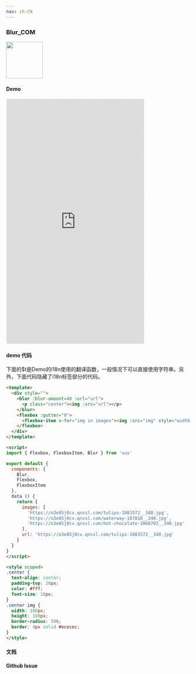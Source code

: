 ```yaml
---
nav: zh-CN
---
```



### Blur_COM

<img width="100" src="http://qr.topscan.com/api.php?text=http%3A%2F%2Fvux.li%2Fdemos%2Fv2%2F%23%2Fcomponent%2Fblur"/>

#### Demo

 <div style="width:377px;height:667px;display:inline-block;border:1px dashed #ececec;border-radius:5px;overflow:hidden;">
   <iframe src="http://vux.li/demos/v2/#/component/blur" width="375" height="667" border="0" frameborder="0"></iframe>
 </div>

#### demo 代码

<p class="tip">下面的$t是Demo的i18n使用的翻译函数，一般情况下可以直接使用字符串。另外，下面代码隐藏了i18n标签部分的代码。</p>

``` html
<template>
  <div style="">
    <blur :blur-amount=40 :url="url">
      <p class="center"><img :src="url"></p>
    </blur>
    <flexbox :gutter="0">
      <flexbox-item v-for="img in images"><img :src="img" style="width:100%" @click="url = img"/></flexbox-item>
    </flexbox>
  </div>
</template>

<script>
import { Flexbox, FlexboxItem, Blur } from 'vux'

export default {
  components: {
    Blur,
    Flexbox,
    FlexboxItem
  },
  data () {
    return {
      images: [
        'https://o3e85j0cv.qnssl.com/tulips-1083572__340.jpg',
        'https://o3e85j0cv.qnssl.com/waterway-107810__340.jpg',
        'https://o3e85j0cv.qnssl.com/hot-chocolate-1068703__340.jpg'
      ],
      url: 'https://o3e85j0cv.qnssl.com/tulips-1083572__340.jpg'
    }
  }
}
</script>

<style scoped>
.center {
  text-align: center;
  padding-top: 20px;
  color: #fff;
  font-size: 18px;
}
.center img {
  width: 100px;
  height: 100px;
  border-radius: 50%;
  border: 4px solid #ececec;
}
</style>

```
#### 文档

#### Github Issue